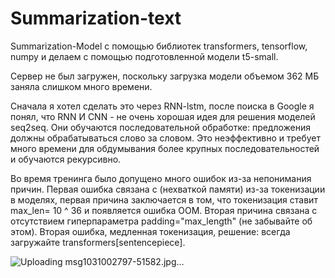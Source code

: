 # Summarization-text

Summarization-Model с помощью библиотек transformers, tensorflow, numpy и делаем с помощью подготовленной модели t5-small.

Сервер не был загружен, поскольку загрузка модели объемом 362 МБ заняла слишком много времени.

Сначала я хотел сделать это через RNN-lstm, после поиска в Google я понял, что RNN И CNN - не очень хорошая идея для решения моделей seq2seq. Они обучаются последовательной обработке: предложения должны обрабатываться слово за словом. Это неэффективно и требует много времени для обдумывания более крупных последовательностей и обучаются рекурсивно.

Во время тренинга было допущено много ошибок из-за непонимания причин. Первая ошибка связана с (нехваткой памяти) из-за токенизации в моделях, первая причина заключается в том, что токенизация ставит max_len= 10 ^ 36 и появляется ошибка OOM. Вторая причина связана с отсутствием гиперпараметра padding="max_length" (не забывайте об этом). Вторая ошибка, медленная токенизация, решение: всегда загружайте transformers[sentencepiece].

![Uploading msg1031002797-51582.jpg…]()
